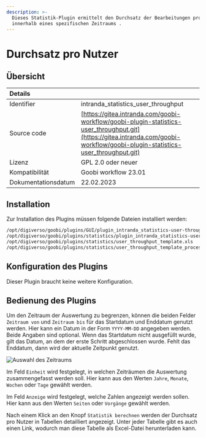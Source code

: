 ```yaml
---
description: >-
  Dieses Statistik-Plugin ermittelt den Durchsatz der Bearbeitungen pro Nutzer
  innerhalb eines spezifischen Zeitraums .
---
```


# Durchsatz pro Nutzer

## Übersicht

| Details |  |
| :--- | :--- |
| Identifier | intranda\_statistics\_user\_throughput |
| Source code | [https://gitea.intranda.com/goobi-workflow/goobi-plugin-statistics-user_throughput.git](https://gitea.intranda.com/goobi-workflow/goobi-plugin-statistics-user_throughput.git) |
| Lizenz | GPL 2.0 oder neuer |
| Kompatibilität | Goobi workflow 23.01 |
| Dokumentationsdatum | 22.02.2023 |

## Installation

Zur Installation des Plugins müssen folgende Dateien installiert werden:

```bash
/opt/digiverso/goobi/plugins/GUI/plugin_intranda_statistics-user-throughput-GUI.jar
/opt/digiverso/goobi/plugins/statistics/plugin_intranda_statistics-user-throughput.jar
/opt/digiverso/goobi/plugins/statistics/user_throughput_template.xls
/opt/digiverso/goobi/plugins/statistics/user_throughput_template_process.xls
```

## Konfiguration des Plugins

Dieser Plugin braucht keine weitere Konfiguration.

## Bedienung des Plugins

Um den Zeitraum der Auswertung zu begrenzen, können die beiden Felder `Zeitraum von` und `Zeitraum bis` für das Startdatum und Enddatum genutzt werden. Hier kann ein Datum in der Form `YYYY-MM-DD` angegeben werden. Beide Angaben sind optional. Wenn das Startdatum nicht ausgefüllt wurde, gilt das Datum, an dem der erste Schritt abgeschlossen wurde. Fehlt das Enddatum, dann wird der aktuelle Zeitpunkt genutzt.

![Auswahl des Zeitraums](../.gitbook/assets/intranda_statistics_user_throughput_de.png)

Im Feld `Einheit` wird festgelegt, in welchen Zeiträumen die Auswertung zusammengefasst werden soll. Hier kann aus den Werten `Jahre`, `Monate`, `Wochen` oder `Tage` gewählt werden.

Im Feld `Anzeige` wird festgelegt, welche Zahlen angezeigt werden sollen. Hier kann aus den Werten `Seiten` oder `Vorgänge` gewählt werden.

Nach einem Klick an den Knopf `Statistik berechnen` werden der Durchsatz pro Nutzer in Tabellen detailliert angezeigt. Unter jeder Tabelle gibt es auch einen Link, wodurch man diese Tabelle als Excel-Datei herunterladen kann.
